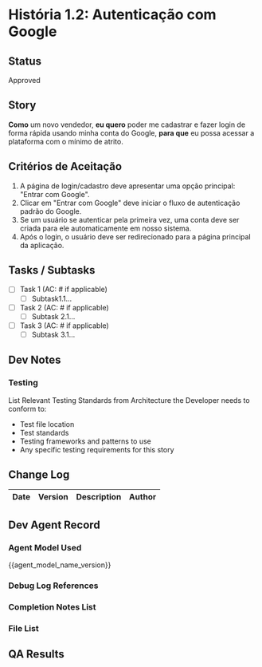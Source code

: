 # História 1.2: Autenticação com Google

## Status
Approved

## Story
**Como** um novo vendedor,
**eu quero** poder me cadastrar e fazer login de forma rápida usando minha conta do Google,
**para que** eu possa acessar a plataforma com o mínimo de atrito.

## Critérios de Aceitação
1. A página de login/cadastro deve apresentar uma opção principal: "Entrar com Google".
2. Clicar em "Entrar com Google" deve iniciar o fluxo de autenticação padrão do Google.
3. Se um usuário se autenticar pela primeira vez, uma conta deve ser criada para ele automaticamente em nosso sistema.
4. Após o login, o usuário deve ser redirecionado para a página principal da aplicação.

## Tasks / Subtasks
- [ ] Task 1 (AC: # if applicable)
  - [ ] Subtask1.1...
- [ ] Task 2 (AC: # if applicable)
  - [ ] Subtask 2.1...
- [ ] Task 3 (AC: # if applicable)
  - [ ] Subtask 3.1...

## Dev Notes

### Testing
List Relevant Testing Standards from Architecture the Developer needs to conform to:
- Test file location
- Test standards
- Testing frameworks and patterns to use
- Any specific testing requirements for this story

## Change Log
| Date | Version | Description | Author |
| --- | --- | --- | --- |

## Dev Agent Record

### Agent Model Used
{{agent_model_name_version}}

### Debug Log References

### Completion Notes List

### File List

## QA Results
